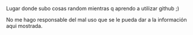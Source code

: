 Lugar donde subo cosas random mientras q aprendo a utilizar github ;)



No me hago responsable del mal uso que se le pueda dar a la información aqui mostrada.

